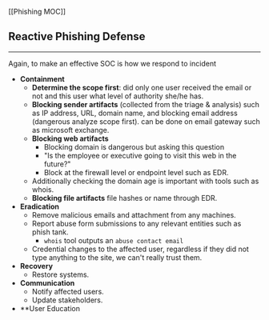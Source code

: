 [[Phishing MOC]]
## Reactive Phishing Defense
---
Again, to make an effective SOC is how we respond to incident

- **Containment**
	- **Determine the scope first**: did only one user received the email or not and this user what level of authority she/he has.
	- **Blocking sender artifacts** (collected from the triage & analysis) such as IP address, URL, domain name, and blocking email address (dangerous analyze scope first). can be done on email gateway such as microsoft exchange.
	- **Blocking web artifacts** 
		- Blocking domain is dangerous but asking this question
		- "Is the employee or executive going to visit this web in the future?"
		- Block at the firewall level or endpoint level such as EDR.
	- Additionally checking the domain age is important with tools such as whois.
	- **Blocking file artifacts** file hashes or name through EDR.
- **Eradication**
	- Remove malicious emails  and attachment from any machines.
	- Report abuse form submissions to any relevant entities such as phish tank.
		- `whois` tool outputs an `abuse contact email`
	- Credential changes to the affected user, regardless if they did not type anything to the site, we can't really trust them.
- **Recovery**
	- Restore systems.
- **Communication**
	- Notify affected users.
	- Update stakeholders.
- **User Education
